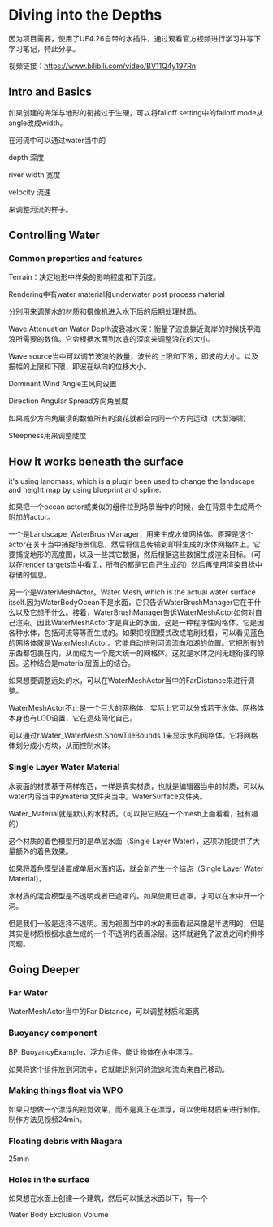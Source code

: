 # Diving into the Depths

因为项目需要，使用了UE4.26自带的水插件，通过观看官方视频进行学习并写下学习笔记，特此分享。

视频链接：https://www.bilibili.com/video/BV11Q4y197Rn

## Intro and Basics

如果创建的海洋与地形的衔接过于生硬，可以将falloff setting中的falloff mode从angle改成width。

在河流中可以通过water当中的

depth	深度

river width	宽度

velocity	流速

来调整河流的样子。

## Controlling Water

### Common properties and features

Terrain：决定地形中样条的影响程度和下沉度。

Rendering中有water material和underwater post process material

分别用来调整水的材质和摄像机进入水下后的后期处理材质。



Wave Attenuation Water Depth波衰减水深：衡量了波浪靠近海岸的时候抚平海浪所需要的数值。它会根据水面到水底的深度来调整浪花的大小。

Wave source当中可以调节波浪的数量，波长的上限和下限，即波的大小。以及振幅的上限和下限，即波在纵向的位移大小。

Dominant Wind Angle主风向设置

Direction Angular Spread方向角展度

如果减少方向角展读的数值所有的浪花就都会向同一个方向运动（大型海啸）

Steepness用来调整陡度

## How it works beneath the surface

it's using landmass, which is a plugin been used to change the landscape and height map by using blueprint and spline.

如果把一个ocean actor或类似的组件拉到场景当中的时候，会在背景中生成两个附加的actor。

一个是Landscape_WaterBrushManager，用来生成水体网格体。原理是这个actor在关卡当中捕捉场景信息，然后将信息传输到即将生成的水体网格体上。它要捕捉地形的高度图，以及一些其它数据，然后根据这些数据生成渲染目标。（可以在render targets当中看见，所有的都是它自己生成的）然后再使用渲染目标中存储的信息。



另一个是WaterMeshActor。Water Mesh, which is the actual water surface itself.因为WaterBodyOcean不是水面，它只告诉WaterBrushManager它在干什么以及它想干什么。接着，WaterBrushManager告诉WaterMeshActor如何对自己渲染。因此WaterMeshActor才是真正的水面。这是一种程序性网格体，它是因各种水体，包括河流等等而生成的。如果把视图模式改成笔刷线框，可以看见蓝色的网格体就是WaterMeshActor。它能自动辨别河流流向和湖的位置。它把所有的东西都包裹在内，从而成为一个庞大统一的网格体。这就是水体之间无缝衔接的原因。这种结合是material层面上的结合。

如果想要调整远处的水，可以在WaterMeshActor当中的FarDistance来进行调整。

WaterMeshActor不止是一个巨大的网格体，实际上它可以分成若干水体。网格体本身也有LOD设置，它在远处简化自己。

可以通过r.Water_WaterMesh.ShowTileBounds 1来显示水的网格体。它将网格体划分成小方块，从而控制水体。



### Single Layer Water Material

水表面的材质基于两样东西，一样是真实材质，也就是编辑器当中的材质，可以从water内容当中的material文件夹当中。WaterSurface文件夹。

Water_Material就是默认的水材质。（可以把它贴在一个mesh上面看看，挺有趣的）

这个材质的着色模型用的是单层水面（Single Layer Water），这项功能提供了大量额外的着色效果。

如果将着色模型设置成单层水面的话，就会新产生一个结点（Single Layer Water Material）。

水材质的混合模型是不透明或者已遮罩的。如果使用已遮罩，才可以在水中开一个洞。

但是我们一般是选择不透明。因为视图当中的水的表面看起来像是半透明的，但是其实是材质根据水底生成的一个不透明的表面涂层。这样就避免了波浪之间的排序问题。

## Going Deeper

### Far Water

WaterMeshActor当中的Far Distance，可以调整材质和距离

### Buoyancy component

BP_BuoyancyExample，浮力组件。能让物体在水中漂浮。

如果将这个组件放到河流中，它就能识别河的流速和流向来自己移动。

### Making things float via WPO

如果只想做一个漂浮的视觉效果，而不是真正在漂浮，可以使用材质来进行制作。制作方法见视频24min。

### Floating debris with Niagara

25min

### Holes in the surface

如果想在水面上创建一个建筑，然后可以抵达水面以下，有一个

Water Body Exclusion Volume

